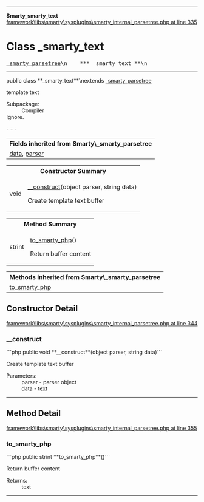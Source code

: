 - - -

**Smarty\_smarty_text**
<a href="https://github.com/JeyDotC/Hirudo-docs/blob/master/source/framework/libs/smarty/sysplugins/smarty_internal_parsetree.php.md#line335" class="location">framework\libs\smarty\sysplugins\smarty_internal_parsetree.php at line 335</a>

# Class _smarty_text #

<pre class="tree"><a href="https://github.com/JeyDotC/Hirudo-docs/blob/master/smarty/_smarty_parsetree.html">_smarty_parsetree</a>\n    *** _smarty_text **\n</pre>

- - -

<p class="signature">public  class **_smarty_text**\nextends <a href="https://github.com/JeyDotC/Hirudo-docs/blob/master/smarty/_smarty_parsetree.html">_smarty_parsetree</a>

</p>

<div class="comment" id="overview_description"><p>template text</p></div>

<dl>
<dt>Subpackage:</dt>
<dd>Compiler</dd>
<dt>Ignore.</dt>
</dl>
- - -

<table class="inherit">
<tr><th colspan="2">Fields inherited from Smarty\_smarty_parsetree</th></tr>
<tr><td><a href="https://github.com/JeyDotC/Hirudo-docs/blob/master/smarty/_smarty_parsetree.html#data">data</a>, <a href="https://github.com/JeyDotC/Hirudo-docs/blob/master/smarty/_smarty_parsetree.html#parser">parser</a></td></tr></table>

<table id="summary_constructor">
<tr><th colspan="2">Constructor Summary</th></tr>
<tr>
<td class="type"> void</td>
<td class="description"><p class="name"><a href="#__construct()">__construct</a>(object parser, string data)</p><p class="description">Create template text buffer</p></td>
</tr>
</table>

<table id="summary_method">
<tr><th colspan="2">Method Summary</th></tr>
<tr>
<td class="type"> strint</td>
<td class="description"><p class="name"><a href="#to_smarty_php()">to_smarty_php</a>()</p><p class="description">Return buffer content</p></td>
</tr>
</table>

<table class="inherit">
<tr><th colspan="2">Methods inherited from Smarty\_smarty_parsetree</th></tr>
<tr><td><a href="https://github.com/JeyDotC/Hirudo-docs/blob/master/smarty/_smarty_parsetree.html#to_smarty_php()">to_smarty_php</a></td></tr></table>

<h2 id="detail_method">Constructor Detail</h2>
<a href="https://github.com/JeyDotC/Hirudo-docs/blob/master/source/framework/libs/smarty/sysplugins/smarty_internal_parsetree.php.md#line344" class="location">framework\libs\smarty\sysplugins\smarty_internal_parsetree.php at line 344</a>

<h3 id="__construct()">__construct</h3>
```php
public  void **__construct**(object parser, string data)```
<div class="details">
<p>Create template text buffer</p><dl>
<dt>Parameters:</dt>
<dd>parser - parser object</dd>
<dd>data - text</dd>
</dl>
</div>

- - -

<h2 id="detail_method">Method Detail</h2>
<a href="https://github.com/JeyDotC/Hirudo-docs/blob/master/source/framework/libs/smarty/sysplugins/smarty_internal_parsetree.php.md#line355" class="location">framework\libs\smarty\sysplugins\smarty_internal_parsetree.php at line 355</a>

<h3 id="to_smarty_php()">to_smarty_php</h3>
```php
public  strint **to_smarty_php**()```
<div class="details">
<p>Return buffer content</p><dl>
<dt>Returns:</dt>
<dd>text</dd>
</dl>
</div>

- - -

